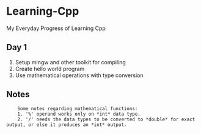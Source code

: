 # Learning-Cpp
My Everyday Progress of Learning Cpp

## Day 1
1. Setup mingw and other toolkit for compiling
2. Create hello world program
3. Use mathematical operations with type conversion

Notes
---
		Some notes regarding mathematical functions:
		1. '%' operand works only on *int* data type.
		2. '/' needs the data types to be converted to *double* for exact output, or else it produces an *int* output.